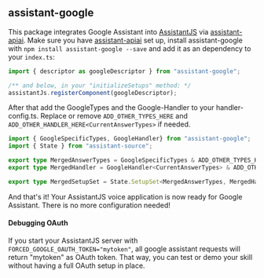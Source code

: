 ## assistant-google
This package integrates Google Assistant into [AssistantJS][1] via [assistant-apiai][2]. Make sure you have [assistant-apiai][2] set up, install assistant-google  with `npm install assistant-google --save` and add it as an dependency to your `index.ts`:
```typescript
import { descriptor as googleDescriptor } from "assistant-google";

/** and below, in your "initializeSetups" method: */
assistantJs.registerComponent(googleDescriptor);
```

After that add the GoogleTypes and the Google-Handler to your handler-config.ts. Replace or remove `ADD_OTHER_TYPES_HERE` and `ADD_OTHER_HANDLER_HERE<CurrentAnswerTypes>` if needed.
```typescript
import { GoogleSpecificTypes, GoogleHandler} from "assistant-google";
import { State } from "assistant-source";

export type MergedAnswerTypes = GoogleSpecificTypes & ADD_OTHER_TYPES_HERE;
export type MergedHandler = GoogleHandler<CurrentAnswerTypes> & ADD_OTHER_HANDLER_HERE<MergedAnswerTypes>;

export type MergedSetupSet = State.SetupSet<MergedAnswerTypes, MergedHandler>
```

And that's it! Your AssistantJS voice application is now ready for Google Assistant. There is no more configuration needed!

#### Debugging OAuth
If you start your AssistantJS server with `FORCED_GOOGLE_OAUTH_TOKEN="mytoken"`, all google assistant requests will return "mytoken" as OAuth token. 
That way, you can test or demo your skill without having a full OAuth setup in place.

[1]: http://assistantjs.org
[2]: ../apiai